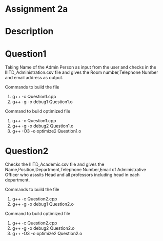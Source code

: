 # Assignment 2a
# Description
# Question1
Taking Name of the Admin Person as input from the user and checks in the IIITD_Administration.csv file and gives the Room number,Telephone Number and email address as output.

Commands to build the file
1)  g++ -c Question1.cpp
2) 	g++ -g -o debug1 Question1.o

Command to build optimized file
1)  g++ -c Question1.cpp
2) 	g++ -g -o debug2 Question1.o
3) 	g++ -O3 -o optimize2 Question1.o
# Question2

Checks the IIITD_Academic.csv file and gives the Name,Position,Department,Telephone Number,Email of Administrative Officer who asssits Head and all professors including head in each department.

Commands to build the file
1)  g++ -c Question2.cpp
2) 	g++ -g -o debug1 Question2.o

Command to build optimized file
1)  g++ -c Question2.cpp
2) 	g++ -g -o debug2 Question2.o
3) 	g++ -O3 -o optimize2 Question2.o
